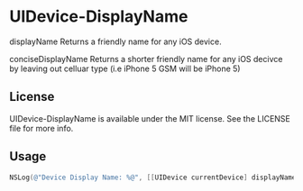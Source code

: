 # UIDevice-DisplayName

displayName
Returns a friendly name for any iOS device.

conciseDisplayName
Returns a shorter friendly name for any iOS decivce by leaving out celluar type (i.e iPhone 5 GSM will be iPhone 5)

## License

UIDevice-DisplayName is available under the MIT license. See the LICENSE file for more info.

## Usage

```objective-c
NSLog(@"Device Display Name: %@", [[UIDevice currentDevice] displayName]);
```
